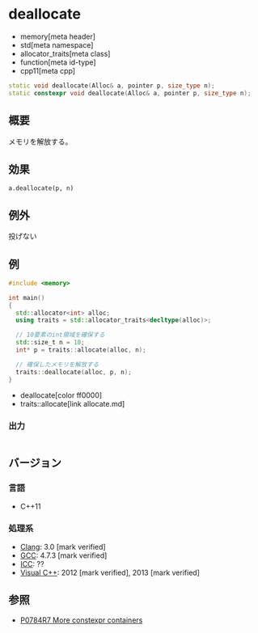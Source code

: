 # deallocate
* memory[meta header]
* std[meta namespace]
* allocator_traits[meta class]
* function[meta id-type]
* cpp11[meta cpp]

```cpp
static void deallocate(Alloc& a, pointer p, size_type n);               // C++17 まで
static constexpr void deallocate(Alloc& a, pointer p, size_type n);     // C++20 から
```

## 概要
メモリを解放する。


## 効果
`a.deallocate(p, n)`


## 例外
投げない


## 例
```cpp example
#include <memory>

int main()
{
  std::allocator<int> alloc;
  using traits = std::allocator_traits<decltype(alloc)>;

  // 10要素のint領域を確保する
  std::size_t n = 10;
  int* p = traits::allocate(alloc, n);

  // 確保したメモリを解放する
  traits::deallocate(alloc, p, n);
}
```
* deallocate[color ff0000]
* traits::allocate[link allocate.md]

### 出力
```
```


## バージョン
### 言語
- C++11

### 処理系
- [Clang](/implementation.md#clang): 3.0 [mark verified]
- [GCC](/implementation.md#gcc): 4.7.3 [mark verified]
- [ICC](/implementation.md#icc): ??
- [Visual C++](/implementation.md#visual_cpp): 2012 [mark verified], 2013 [mark verified]


## 参照
- [P0784R7 More constexpr containers](http://www.open-std.org/jtc1/sc22/wg21/docs/papers/2019/p0784r7.html)
